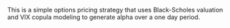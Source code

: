 This is a simple options pricing strategy that uses Black-Scholes valuation and VIX copula modeling to generate alpha over a one day period.